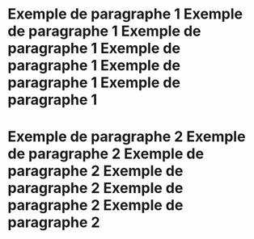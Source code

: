 # Exemple de paragraphe 1 Exemple de paragraphe 1 Exemple de paragraphe 1 Exemple de paragraphe 1 Exemple de paragraphe 1 Exemple de paragraphe 1

# Exemple de paragraphe 2 Exemple de paragraphe 2 Exemple de paragraphe 2 Exemple de paragraphe 2 Exemple de paragraphe 2 Exemple de paragraphe 2
